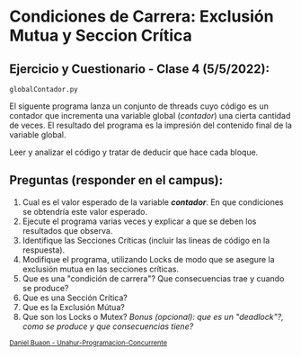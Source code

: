 # Condiciones de Carrera: Exclusión Mutua y Seccion Crítica

## Ejercicio y Cuestionario - Clase 4 (5/5/2022):

```
globalContador.py
```
El siguente programa lanza un conjunto de threads cuyo código es un contador que incrementa una variable global (*contador*) una cierta cantidad de veces. El resultado del programa es la impresión del contenido final de la variable global.

Leer y analizar el código y tratar de deducir que hace cada bloque.

## Preguntas (responder en el campus):

1. Cual es el valor esperado de la variable ***contador***. En que condiciones se obtendría este valor esperado.
2. Ejecute el programa varias veces y explicar a que se deben los resultados que observa.
3. Identifique las Secciones Críticas (incluir las lineas de código en la respuesta).
4. Modifique el programa, utilizando Locks de modo que se asegure la exclusión mutua en las secciones críticas.
5. Que es una "condición de carrera"? Que consecuencias trae y cuando se produce?
6. Que es una Sección Crítica? 
7. Que es la Exclusión Mútua?
8. Que son los Locks o Mutex? *Bonus (opcional): que es un "deadlock"?, como se produce y que consecuencias tiene?*


<sub>[Daniel Buaon - Unahur-Programacion-Concurrente](https://github.com/Unahur-Programacion-Concurrente)</sub>
